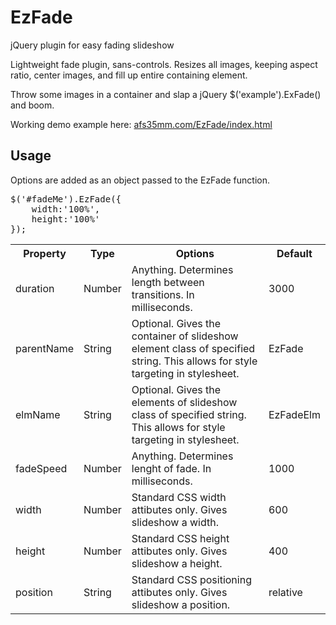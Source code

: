 EzFade
======

jQuery plugin for easy fading slideshow

Lightweight fade plugin, sans-controls. Resizes all images, keeping aspect ratio, center images, and fill up entire containing element.

Throw some images in a container and slap a jQuery $('example').ExFade() and boom. 

Working demo example here: [afs35mm.com/EzFade/index.html](http://afs35mm.com/EzFade/index.html)

Usage
------
Options are added as an object passed to the EzFade function. 

<pre>
$('#fadeMe').EzFade({ 
	width:'100%', 
	height:'100%' 
});
</pre>

<table>
        <tr>
            <th>Property</th>
            <th>Type</th>
            <th>Options</th>
            <th>Default</th>
        </tr>
        <tr>
            <td>duration</td>
            <td>Number</td>
            <td>Anything. Determines length between transitions. In milliseconds.</td>
            <td>3000</td>
        </tr>
        <tr>
            <td>parentName</td>
            <td>String</td>
            <td>Optional. Gives the container of slideshow element class of specified string. This allows for style targeting in stylesheet. </td>
            <td>EzFade</td>
        </tr>
        <tr>
            <td>elmName</td>
            <td>String</td>
            <td>Optional. Gives the elements of slideshow class of specified string. This allows for style targeting in stylesheet. </td>
            <td>EzFadeElm</td>
        </tr>
         <tr>
            <td>fadeSpeed</td>
            <td>Number</td>
            <td>Anything. Determines lenght of fade. In milliseconds. </td>
            <td>1000</td>
        </tr>
        <tr>
            <td>width</td>
            <td>Number</td>
            <td>Standard CSS width attibutes only. Gives slideshow a width.</td>
            <td>600</td>
        </tr>
        <tr>
            <td>height</td>
            <td>Number</td>
            <td>Standard CSS height attibutes only. Gives slideshow a height.</td>
            <td>400</td>
        </tr>
        <tr>
            <td>position</td>
            <td>String</td>
            <td>Standard CSS positioning attibutes only. Gives slideshow a position.</td>
            <td>relative</td>
        </tr>
</table>
